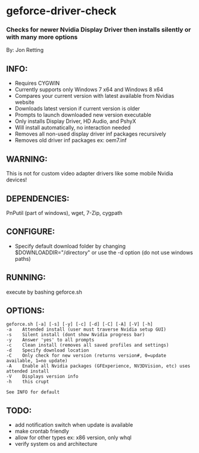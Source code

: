 geforce-driver-check
====================

### Checks for newer Nvidia Display Driver then installs silently or with many more options 
By: Jon Retting

INFO:
-----
- Requires CYGWIN
- Currently supports only Windows 7 x64 and Windows 8 x64
- Compares your current version with latest available from Nvidias website
- Downloads latest version if current version is older
- Prompts to launch downloaded new version executable
- Only installs Display Driver, HD Audio, and PshyX
- Will install automatically, no interaction needed
- Removes all non-used display driver inf packages recursively
- Removes old driver inf packages ex: oem7.inf

WARNING: 
--------
This is not for custom video adapter drivers like some mobile Nvidia devices!

DEPENDENCIES:
-------------
PnPutil (part of windows), wget, 7-Zip, cygpath

CONFIGURE:
----------
- Specify default download folder by changing $DOWNLOADDIR="/directory"
  or use the -d option (do not use windows paths)

RUNNING:
--------
execute by bashing geforce.sh

OPTIONS:
--------
	geforce.sh [-a] [-s] [-y] [-c] [-d] [-C] [-A] [-V] [-h]
	-a    Attended install (user must traverse Nvidia setup GUI)
	-s    Silent install (dont show Nvidia progress bar)
	-y    Answer 'yes' to all prompts
	-c    Clean install (removes all saved profiles and settings)
	-d    Specify download location
	-C    Only check for new version (returns version#, 0=update available, 1=no update)
	-A    Enable all Nvidia packages (GFExperience, NV3DVision, etc) uses attended install
	-V    Displays version info
	-h    this crupt

	See INFO for default


TODO:
-----
- add notification switch when update is available
- make crontab friendly
- allow for other types ex: x86 version, only whql
- verify system os and architecture
